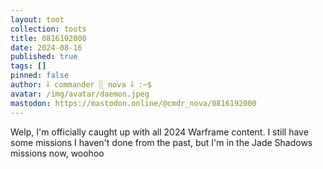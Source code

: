 ```yaml
---
layout: toot
collection: toots
title: 0816192000
date: 2024-08-16
published: true
tags: []
pinned: false
author: ⸸ commander ░ nova ⸸ :~$
avatar: /img/avatar/daemon.jpeg
mastodon: https://mastodon.online/@cmdr_nova/0816192000
---
```


Welp, I'm officially caught up with all 2024 Warframe content. I still have some missions I haven't done from the past, but I'm in the Jade Shadows missions now, woohoo
